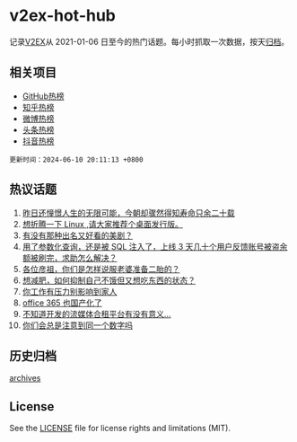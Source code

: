# v2ex-hot-hub

 记录[V2EX](https://www.v2ex.com/)从 2021-01-06 日至今的热门话题。每小时抓取一次数据，按天[归档](archives)。
 
 ## 相关项目

- [GitHub热榜](https://github.com/it985/github-hot-hub)
- [知乎热榜](https://github.com/it985/zhihu-hot-hub)
- [微博热榜](https://github.com/it985/weibo-hot-hub)
- [头条热榜](https://github.com/it985/toutiao-hot-hub)
- [抖音热榜](https://github.com/it985/douyin-hot-hub)


 `更新时间：2024-06-10 20:11:13 +0800`

## 热议话题

1. [昨日还憧憬人生的无限可能，今朝却骤然得知寿命只余二十载](https://www.v2ex.com/t/1048181)
1. [想折腾一下 Linux ,请大家推荐个桌面发行版。](https://www.v2ex.com/t/1048210)
1. [有没有那种出名又好看的美剧？](https://www.v2ex.com/t/1048167)
1. [用了参数化查询，还是被 SQL 注入了，上线 3 天几十个用户反馈账号被盗余额被刷完，求助怎么解决？](https://www.v2ex.com/t/1048156)
1. [各位彦祖，你们是怎样说服老婆准备二胎的？](https://www.v2ex.com/t/1048153)
1. [想减肥，如何抑制自己不饿但又想吃东西的状态？](https://www.v2ex.com/t/1048211)
1. [你工作有压力别影响到家人](https://www.v2ex.com/t/1048148)
1. [office 365 也国产化了](https://www.v2ex.com/t/1048191)
1. [不知道开发的流媒体合租平台有没有意义…](https://www.v2ex.com/t/1048189)
1. [你们会总是注意到同一个数字吗](https://www.v2ex.com/t/1048215)

## 历史归档

[archives](archives)

## License

See the [LICENSE](LICENSE) file for license rights and limitations (MIT).
